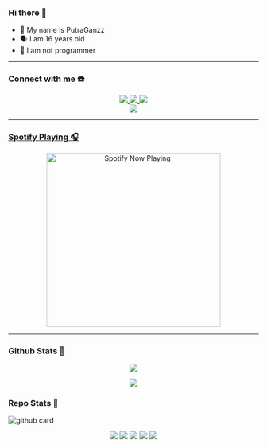 ### Hi there 👋



<p align="center">

- 👼 My name is PutraGanzz 
- 🗣️ I am 16 years old 
- 🔭 I am not programmer

</p>

------
### Connect with me ☎️
<p align="center">
  <a href="https://instagram.com/PutraGanzz"><img src="https://img.shields.io/badge/Instagram-E4405F?style=for-the-badge&logo=instagram&logoColor=white"/> 
  <a href="https://wa.me/+6285854721440"><img src="https://img.shields.io/badge/WhatsApp-25D366?style=for-the-badge&logo=whatsapp&logoColor=white" />
  <a href="https://t.me/travyours"><img src="https://img.shields.io/badge/Telegram-%230088cc.svg?&style=for-the-badge&logo=telegram&logoColor=white" /> <br>
  <a name=PutraGanzz&label=VIEWS&style=flat-square&color=orange" />
  <a href="https://github.com/PUTRA-gblk"><img src="https://img.shields.io/badge/-GitHub-black?style=flat-square&logo=github" /> 


------

### Spotify Playing 🎧

<p align="center">
  <a href="https://open.spotify.com/track/0lks2Kt9veMOFEAPN0fsqN?si=rZQokOSUSFW809RqFRgJNQ&utm_source=copy-link&context=spotify%3Aplaylist%3A37i9dQZF1DXbc4fNXqfjT8" target="_blank"><img src="https://now-playing-on-spotify.vercel.app/api/spotify" alt="Spotify Now Playing" width="350"/></a>
</p>

------

### Github Stats 🚀

<p align="center"><a href="https://github.com/PUTRA-gblk"><img src="https://github-readme-stats.vercel.app/api?username=PUTRA-gblk&show_icons=true&theme=radical"></a></p>
<p align="center"><a href="https://github.com/PUTRA-gblk"><img src="https://github-readme-stats.vercel.app/api/top-langs/?username=PUTRA-gblk&theme=radical&layout=compact"></a></p> 

### Repo Stats 🔭
![github card](https://github-readme-stats.vercel.app/api/pin/?username=MyBotz-V3&repo=Private&theme=dark)


<p align="center">
    <img src="https://img.shields.io/badge/OS-Linux-blue?&logo=Linux" />
    <img src="https://img.shields.io/badge/OS-Windows-blue?&logo=Windows" />
    <img src="https://img.shields.io/badge/IDE-Xcode-blue?&logo=xcode" />
    <img src="https://img.shields.io/badge/Text%20Editor-Visual%20Studio%20Code-blue?&logo=visual%20studio%20code&logoColor=blue" />
    <img src="https://img.shields.io/badge/Sublime%20Text-gray?&logo=Sublime-Text" />
</p>

